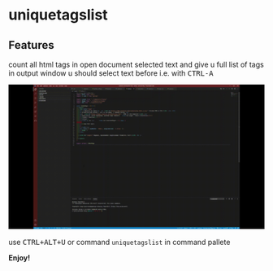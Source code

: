 # uniquetagslist

## Features

count all html tags in open document selected text and give u full list of tags in output window
u should select text before i.e. with <kbd>CTRL-A</kbd>

![HowTo](./images/uniquetagslist.gif?raw=true "Shortcut")

use <kbd>CTRL+ALT+U</kbd> or command `uniquetagslist` in command pallete

**Enjoy!**
